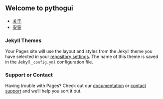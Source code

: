 ## Welcome to pythogui


- [关于](https://github.com/envisioncheng/pythongui/blob/main/00_about.md)
- [安装](https://github.com/envisioncheng/pythongui/blob/main/01_install.md)




### Jekyll Themes

Your Pages site will use the layout and styles from the Jekyll theme you have selected in your [repository settings](https://github.com/envisioncheng/pythongui/settings). The name of this theme is saved in the Jekyll `_config.yml` configuration file.

### Support or Contact

Having trouble with Pages? Check out our [documentation](https://docs.github.com/categories/github-pages-basics/) or [contact support](https://github.com/contact) and we’ll help you sort it out.
